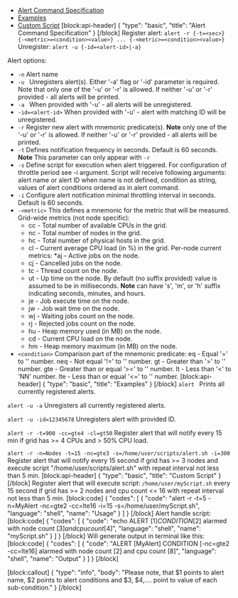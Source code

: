 * [Alert Command Specification](#alert-command-specification)
* [Examples](#examples)
* [Custom Script](#custom-script)
[block:api-header]
{
  "type": "basic",
  "title": "Alert Command Specification"
}
[/block]
Register alert: ```alert -r {-t=<sec>} {-<metric>=<condition><value>} ... {-<metric>=<condition><value>}```
Unregister: ```alert -u {-id=<alert-id>|-a}```

Alert options:
* ```-n``` Alert name
* ```-u ``` Unregisters alert(s). Either '-a' flag or '-id' parameter is required. Note that only one of the '-u' or '-r' is allowed. If neither '-u' or '-r' provided - all alerts will be printed.   
* ```-a ``` When provided with '-u' - all alerts will be unregistered.
* ```-id=<alert-id>``` When provided with '-u' - alert with matching ID will be unregistered.  
* ```-r``` Register new alert with mnemonic predicate(s).
**Note** only one of the '-u' or '-r' is allowed. If neither '-u' or '-r' provided - all alerts will be printed.
* ```-t``` Defines notification frequency in seconds. Default is 60 seconds. 
**Note** This parameter can only appear with ```-r```
* ```-s``` Define script for execution when alert triggered.
For configuration of throttle period see -i argument. Script will receive following arguments: alert name or alert ID when name is not defined, condition as string, values of alert conditions ordered as in alert command.
* ```-i``` Configure alert notification minimal throttling interval in seconds. Default is 60 seconds.
* ```-<metric>``` This defines a mnemonic for the metric that will be measured.
  Grid-wide metrics (not node specific):
    * cc - Total number of available CPUs in the grid.
    * nc - Total number of nodes in the grid.
    * hc - Total number of physical hosts in the grid.
    * cl - Current average CPU load (in %) in the grid.
Per-node current metrics:
    *aj - Active jobs on the node.
    * cj - Cancelled jobs on the node.
    * tc - Thread count on the node.
    * ut - Up time on the node. By default (no suffix provided) value is assumed to be in milliseconds.
  **Note** <num> can have 's', 'm', or 'h' suffix indicating seconds, minutes, and hours.
    * je - Job execute time on the node.
    * jw - Job wait time on the node.
    * wj - Waiting jobs count on the node.
    * rj - Rejected jobs count on the node.
    * hu - Heap memory used (in MB) on the node.
    * cd - Current CPU load on the node.
    * hm - Heap memory maximum (in MB) on the node.
* ```<condition>```
      Comparison part of the mnemonic predicate:
         eq - Equal '=' to '<value>' number.
         neq - Not equal '!=' to '<value>' number.
         gt - Greater than '>' to '<value>' number.
         gte - Greater than or equal '>=' to '<value>' number.
         lt - Less than '<' to 'NN' number.
         lte - Less than or equal '<=' to '<value>' number.
[block:api-header]
{
  "type": "basic",
  "title": "Examples"
}
[/block]
```alert ```
   Prints all currently registered alerts.
    
```alert -u -a```
   Unregisters all currently registered alerts.
    
```alert -u -id=12345678```
   Unregisters alert with provided ID.
    
```alert -r -t=900 -cc=gte4 -cl=gt50```
   Register alert that will notify every 15 min if grid has >= 4 CPUs and > 50% CPU load.

```alert -r -n=Nodes -t=15 -nc=gte3 -s=/home/user/scripts/alert.sh -i=300```
   Register alert that will notify every 15 second if grid has >= 3 nodes and execute script "/home/user/scripts/alert.sh" with repeat interval not less than 5 min.
[block:api-header]
{
  "type": "basic",
  "title": "Custom Script"
}
[/block]
Register alert that will execute script: ```/home/user/myScript.sh``` every 15 second if grid has >= 2 nodes and cpu count <= 16 with repeat interval not less than 5 min.
[block:code]
{
  "codes": [
    {
      "code": "alert -r -t=5 -n=MyAlert -nc=gte2 -cc=lte16 -i=15 -s=/home/user/myScript.sh",
      "language": "shell",
      "name": "Usage"
    }
  ]
}
[/block]
Alert handle script:
[block:code]
{
  "codes": [
    {
      "code": "echo ALERT [$1] CONDITION [$2] alarmed with node count [$3] and cpu count [$4]",
      "language": "shell",
      "name": "myScript.sh"
    }
  ]
}
[/block]
Will generate output in terminal like this:
[block:code]
{
  "codes": [
    {
      "code": "ALERT [MyAlert] CONDITION [-nc=gte2 -cc=lte16] alarmed with node count [2] and cpu count [8]",
      "language": "shell",
      "name": "Output"
    }
  ]
}
[/block]

[block:callout]
{
  "type": "info",
  "body": "Please note, that $1 points to alert name, $2 points to alert conditions and $3, $4,.... point to value of each sub-condition."
}
[/block]